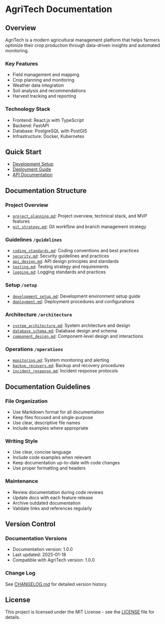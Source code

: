 # AgriTech Documentation

## Overview

AgriTech is a modern agricultural management platform that helps farmers optimize their crop production through data-driven insights and automated monitoring.

### Key Features
- Field management and mapping
- Crop planning and monitoring
- Weather data integration
- Soil analysis and recommendations
- Harvest tracking and reporting

### Technology Stack
- Frontend: React.js with TypeScript
- Backend: FastAPI
- Database: PostgreSQL with PostGIS
- Infrastructure: Docker, Kubernetes

## Quick Start
- [Development Setup](setup/development_setup.md)
- [Deployment Guide](setup/deployment.md)
- [API Documentation](guidelines/api_design.md)

## Documentation Structure

### Project Overview
- [`project_planning.md`](project_planning.md): Project overview, technical stack, and MVP features
- [`git_strategy.md`](git_strategy.md): Git workflow and branch management strategy

### Guidelines `/guidelines`
- [`coding_standards.md`](guidelines/coding_standards.md): Coding conventions and best practices
- [`security.md`](guidelines/security.md): Security guidelines and practices
- [`api_design.md`](guidelines/api_design.md): API design principles and standards
- [`testing.md`](guidelines/testing.md): Testing strategy and requirements
- [`logging.md`](guidelines/logging.md): Logging standards and practices

### Setup `/setup`
- [`development_setup.md`](setup/development_setup.md): Development environment setup guide
- [`deployment.md`](setup/deployment.md): Deployment procedures and configurations

### Architecture `/architecture`
- [`system_architecture.md`](architecture/system_architecture.md): System architecture and design
- [`database_schema.md`](architecture/database_schema.md): Database design and schema
- [`component_design.md`](architecture/component_design.md): Component-level design and interactions

### Operations `/operations`
- [`monitoring.md`](operations/monitoring.md): System monitoring and alerting
- [`backup_recovery.md`](operations/backup_recovery.md): Backup and recovery procedures
- [`incident_response.md`](operations/incident_response.md): Incident response protocols

## Documentation Guidelines

### File Organization
- Use Markdown format for all documentation
- Keep files focused and single-purpose
- Use clear, descriptive file names
- Include examples where appropriate

### Writing Style
- Use clear, concise language
- Include code examples when relevant
- Keep documentation up-to-date with code changes
- Use proper formatting and headers

### Maintenance
- Review documentation during code reviews
- Update docs with each feature release
- Archive outdated documentation
- Validate links and references regularly

## Version Control

### Documentation Versions
- Documentation version: 1.0.0
- Last updated: 2025-01-18
- Compatible with AgriTech version: 1.0.0

### Change Log
See [CHANGELOG.md](CHANGELOG.md) for detailed version history.

## License
This project is licensed under the MIT License - see the [LICENSE](LICENSE) file for details.
